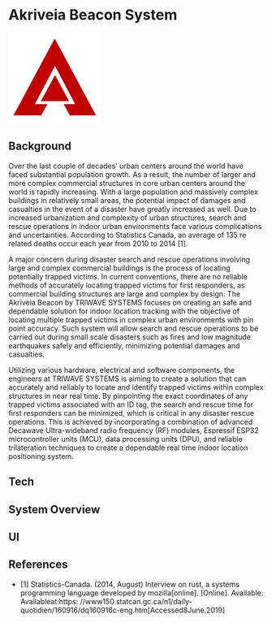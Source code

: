 # Akriveia Beacon System

![](./Documents/Project_Files/logo/logo_s.png)

## Background

Over the last couple of decades’ urban centers around the world have faced substantial population growth. As a result, the number of larger and more complex commercial structures in core urban centers around the world is rapidly increasing. With a large population and massively complex buildings in relatively small areas, the potential impact of damages and casualties in the event of a disaster have greatly increased as well. Due to increased urbanization and complexity of urban structures, search and rescue operations in indoor urban environments face various complications and uncertainties. According to Statistics Canada, an average of 135 re related deaths occur each year from 2010 to 2014 [1].

A major concern during disaster search and rescue operations involving large and complex commercial buildings is the process of locating potentially trapped victims. In current conventions, there are no reliable methods of accurately locating trapped victims for first responders, as commercial building structures are large and complex by design. The Akriveia Beacon by TRIWAVE SYSTEMS focuses on creating an safe and dependable solution for indoor location tracking with the objective of locating multiple trapped victims in complex urban environments with pin point accuracy. Such system will allow search and rescue operations to be carried out during small scale disasters such as fires and low magnitude earthquakes safely and efficiently, minimizing potential damages and casualties.

Utilizing various hardware, electrical and software components, the engineers at TRIWAVE SYSTEMS is aiming to create a solution that can accurately and reliably to locate and identify trapped victims within complex structures in near real time. By pinpointing the exact coordinates of any trapped victims associated with an ID tag, the search and rescue time for first responders can be minimized, which is critical in any disaster rescue operations. This is achieved by incorporating a combination of advanced Decawave Ultra-wideband radio frequency (RF) modules, Espressif ESP32 microcontroller units (MCU), data processing units (DPU), and reliable trilateration techniques to create a dependable real time indoor location positioning system.

## Tech

## System Overview

## UI

##

## References

- [1] Statistics-Canada. (2014, August) Interview on rust, a systems programming language developed by mozilla[online]. [Online]. Available: Availableat:https: //www150.statcan.gc.ca/n1/daily-quotidien/160916/dq160916c-eng.htm[Accessed8June.2019]
